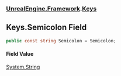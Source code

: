 ### [UnrealEngine.Framework](./UnrealEngine-Framework.md 'UnrealEngine.Framework').[Keys](./Keys.md 'UnrealEngine.Framework.Keys')
## Keys.Semicolon Field
  
```csharp
public const string Semicolon = Semicolon;
```
#### Field Value
[System.String](https://docs.microsoft.com/en-us/dotnet/api/System.String 'System.String')  
